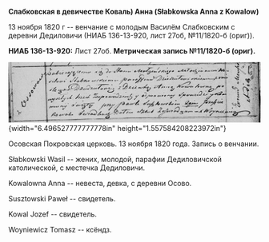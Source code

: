 **Слабковская в девичестве Коваль) Анна (Słabkowska Anna z Kowalow)**

13 ноября 1820 г -- венчание с молодым Василём Слабковским с деревни
Дедиловичи (НИАБ 136-13-920, лист 27об, №11/1820-б (ориг)).

**НИАБ 136-13-920:** Лист 27об. **Метрическая запись №11/1820-б
(ориг).**

![](./media/e2972c438399dda0892d1df07d78e4723411b3ce.png){width="6.496527777777778in"
height="1.557584208223972in"}

Осовская Покровская церковь. 13 ноября 1820 года. Запись о венчании.

Słabkowski Wasil -- жених, молодой, парафии Дедиловичской католической,
с местечка Дедиловичи.

Kowalowna Anna -- невеста, девка, с деревни Осово.

Susztowski Paweł -- свидетель.

Kowal Jozef -- свидетель.

Woyniewicz Tomasz -- ксёндз.
